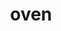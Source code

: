 ---
category: 4-letters
denotation: null
name: oven
reference_link: https://www.etymonline.com/word/oven
root_language: null
root_name: null
title: oven
type: free
word_sums:
- respelling: oven
  sum: 'Oven + '
---
